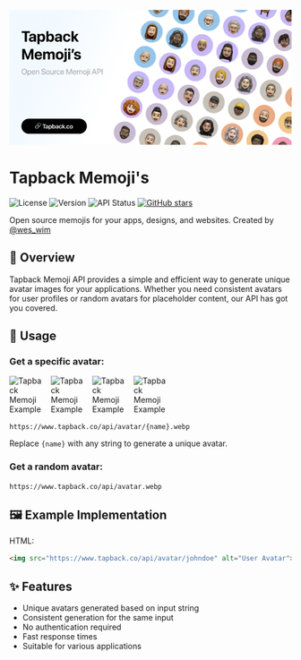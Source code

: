 ![Tapback Memoji H1](./public/images/og-image.png)

# Tapback Memoji's

![License](https://img.shields.io/badge/license-MIT-blue.svg)
![Version](https://img.shields.io/badge/version-1.0.0-brightgreen.svg)
![API Status](https://img.shields.io/badge/API-active-success.svg)
[![GitHub stars](https://img.shields.io/github/stars/wimell/Tapback-Memojis.svg)](https://github.com/wimell/Tapback-Memojis/stargazers)

Open source memojis for your apps, designs, and websites. Created by [@wes_wim](https://github.com/wes_wim)

## 🚀 Overview

Tapback Memoji API provides a simple and efficient way to generate unique avatar images for your applications. Whether you need consistent avatars for user profiles or random avatars for placeholder content, our API has got you covered.

## 🔗 Usage

### Get a specific avatar:

<div style="display: flex; align-items: center; gap: 10px;">
  <img src="https://www.tapback.co/api/avatar/user57.webp?color=4" alt="Tapback Memoji Example" width="64">
  <img src="https://www.tapback.co/api/avatar/user10.webp?color=7" alt="Tapback Memoji Example" width="64">
  <img src="https://www.tapback.co/api/avatar/user16.webp?color=12" alt="Tapback Memoji Example" width="64">
  <img src="https://www.tapback.co/api/avatar/user22.webp?color=10" alt="Tapback Memoji Example" width="64">
</div>

```
https://www.tapback.co/api/avatar/{name}.webp
```
Replace `{name}` with any string to generate a unique avatar.

### Get a random avatar:
```
https://www.tapback.co/api/avatar.webp
```

## 🖼️ Example Implementation

HTML:
```html
<img src="https://www.tapback.co/api/avatar/johndoe" alt="User Avatar">
```

## ✨ Features

- Unique avatars generated based on input string
- Consistent generation for the same input
- No authentication required
- Fast response times
- Suitable for various applications
